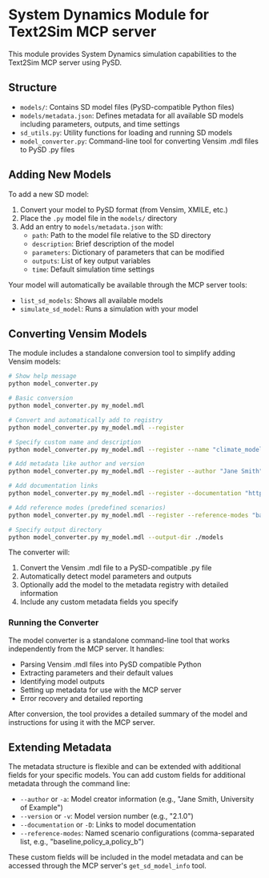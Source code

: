 # System Dynamics Module for Text2Sim MCP server

This module provides System Dynamics simulation capabilities to the Text2Sim MCP server using PySD.

## Structure

- `models/`: Contains SD model files (PySD-compatible Python files)
- `models/metadata.json`: Defines metadata for all available SD models including parameters, outputs, and time settings
- `sd_utils.py`: Utility functions for loading and running SD models
- `model_converter.py`: Command-line tool for converting Vensim .mdl files to PySD .py files

## Adding New Models

To add a new SD model:

1. Convert your model to PySD format (from Vensim, XMILE, etc.)
2. Place the `.py` model file in the `models/` directory
3. Add an entry to `models/metadata.json` with:
   - `path`: Path to the model file relative to the SD directory
   - `description`: Brief description of the model
   - `parameters`: Dictionary of parameters that can be modified
   - `outputs`: List of key output variables
   - `time`: Default simulation time settings

Your model will automatically be available through the MCP server tools:
- `list_sd_models`: Shows all available models
- `simulate_sd_model`: Runs a simulation with your model

## Converting Vensim Models

The module includes a standalone conversion tool to simplify adding Vensim models:

```bash
# Show help message
python model_converter.py

# Basic conversion
python model_converter.py my_model.mdl

# Convert and automatically add to registry
python model_converter.py my_model.mdl --register

# Specify custom name and description
python model_converter.py my_model.mdl --register --name "climate_model" --description "Climate feedback model"

# Add metadata like author and version
python model_converter.py my_model.mdl --register --author "Jane Smith" --version "1.0.2"

# Add documentation links
python model_converter.py my_model.mdl --register --documentation "https://example.com/model-docs"

# Add reference modes (predefined scenarios)
python model_converter.py my_model.mdl --register --reference-modes "baseline,policy_a,policy_b"

# Specify output directory
python model_converter.py my_model.mdl --output-dir ./models
```

The converter will:
1. Convert the Vensim .mdl file to a PySD-compatible .py file
2. Automatically detect model parameters and outputs
3. Optionally add the model to the metadata registry with detailed information
4. Include any custom metadata fields you specify

### Running the Converter

The model converter is a standalone command-line tool that works independently from the MCP server. It handles:

- Parsing Vensim .mdl files into PySD compatible Python
- Extracting parameters and their default values
- Identifying model outputs
- Setting up metadata for use with the MCP server
- Error recovery and detailed reporting

After conversion, the tool provides a detailed summary of the model and instructions for using it with the MCP server.

## Extending Metadata

The metadata structure is flexible and can be extended with additional fields for your specific models.
You can add custom fields for additional metadata through the command line:

- `--author` or `-a`: Model creator information (e.g., "Jane Smith, University of Example")
- `--version` or `-v`: Model version number (e.g., "2.1.0")
- `--documentation` or `-D`: Links to model documentation 
- `--reference-modes`: Named scenario configurations (comma-separated list, e.g., "baseline,policy_a,policy_b")

These custom fields will be included in the model metadata and can be accessed through the MCP server's `get_sd_model_info` tool. 
